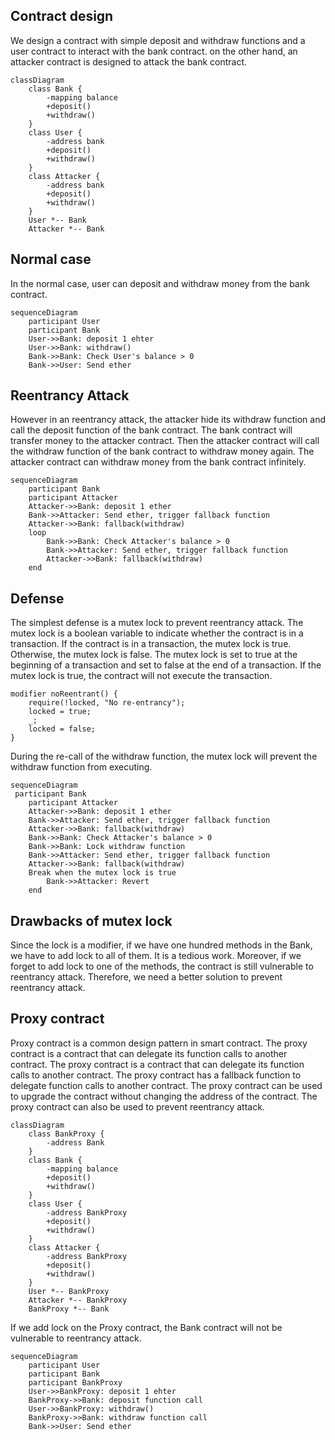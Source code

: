 ## Contract design

We design a contract with simple deposit and withdraw functions and a user contract to interact with the bank contract. on the other hand, an attacker contract is designed to attack the bank contract.

```mermaid
classDiagram
    class Bank {
        -mapping balance
        +deposit()
        +withdraw()
    }
    class User {
        -address bank
        +deposit()
        +withdraw()
    }
    class Attacker {
        -address bank
        +deposit()
        +withdraw()
    }
    User *-- Bank
    Attacker *-- Bank
```


## Normal case

In the normal case, user can deposit and withdraw money from the bank contract.

```mermaid
sequenceDiagram
    participant User
    participant Bank
    User->>Bank: deposit 1 ehter
    User->>Bank: withdraw()
    Bank->>Bank: Check User's balance > 0
    Bank->>User: Send ether
```

## Reentrancy Attack

However in an reentrancy attack, the attacker hide its withdraw function and call the deposit function of the bank contract. The bank contract will transfer money to the attacker contract. Then the attacker contract will call the withdraw function of the bank contract to withdraw money again. The attacker contract can withdraw money from the bank contract infinitely.

```mermaid
sequenceDiagram
    participant Bank
    participant Attacker
    Attacker->>Bank: deposit 1 ether
    Bank->>Attacker: Send ether, trigger fallback function
    Attacker->>Bank: fallback(withdraw)
    loop
        Bank->>Bank: Check Attacker's balance > 0
        Bank->>Attacker: Send ether, trigger fallback function
        Attacker->>Bank: fallback(withdraw)
    end
```

## Defense

The simplest defense is a mutex lock to prevent reentrancy attack. The mutex lock is a boolean variable to indicate whether the contract is in a transaction. If the contract is in a transaction, the mutex lock is true. Otherwise, the mutex lock is false. The mutex lock is set to true at the beginning of a transaction and set to false at the end of a transaction. If the mutex lock is true, the contract will not execute the transaction.

```solidity
modifier noReentrant() {
    require(!locked, "No re-entrancy");
    locked = true;
    _;
    locked = false;
}
```

During the re-call of the withdraw function, the mutex lock will prevent the withdraw function from executing.

```mermaid
sequenceDiagram
 participant Bank
    participant Attacker
    Attacker->>Bank: deposit 1 ether
    Bank->>Attacker: Send ether, trigger fallback function
    Attacker->>Bank: fallback(withdraw)
    Bank->>Bank: Check Attacker's balance > 0
    Bank->>Bank: Lock withdraw function
    Bank->>Attacker: Send ether, trigger fallback function
    Attacker->>Bank: fallback(withdraw)
    Break when the mutex lock is true
        Bank->>Attacker: Revert
    end
```


## Drawbacks of mutex lock

Since the lock is a modifier, if we have one hundred methods in the Bank, we have to add lock to all of them. It is a tedious work. Moreover, if we forget to add lock to one of the methods, the contract is still vulnerable to reentrancy attack. Therefore, we need a better solution to prevent reentrancy attack.

## Proxy contract

Proxy contract is a common design pattern in smart contract. The proxy contract is a contract that can delegate its function calls to another contract. The proxy contract is a contract that can delegate its function calls to another contract. The proxy contract has a fallback function to delegate function calls to another contract. The proxy contract can be used to upgrade the contract without changing the address of the contract. The proxy contract can also be used to prevent reentrancy attack.

```mermaid
classDiagram
    class BankProxy {
        -address Bank
    }
    class Bank {
        -mapping balance
        +deposit()
        +withdraw()
    }
    class User {
        -address BankProxy
        +deposit()
        +withdraw()
    }
    class Attacker {
        -address BankProxy
        +deposit()
        +withdraw()
    }
    User *-- BankProxy
    Attacker *-- BankProxy
    BankProxy *-- Bank
```

If we add lock on the Proxy contract, the Bank contract will not be vulnerable to reentrancy attack.

```mermaid
sequenceDiagram
    participant User
    participant Bank
    participant BankProxy
    User->>BankProxy: deposit 1 ehter
    BankProxy->>Bank: deposit function call
    User->>BankProxy: withdraw()
    BankProxy->>Bank: withdraw function call
    Bank->>User: Send ether
```